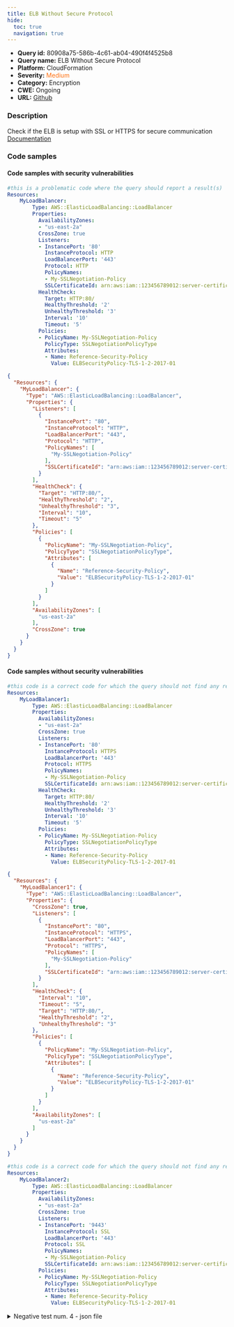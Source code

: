 ```yaml
---
title: ELB Without Secure Protocol
hide:
  toc: true
  navigation: true
---
```


<style>
  .highlight .hll {
    background-color: #ff171742;
  }
  .md-content {
    max-width: 1100px;
    margin: 0 auto;
  }
</style>

-   **Query id:** 80908a75-586b-4c61-ab04-490f4f4525b8
-   **Query name:** ELB Without Secure Protocol
-   **Platform:** CloudFormation
-   **Severity:** <span style="color:#ff7213">Medium</span>
-   **Category:** Encryption
-   **CWE:** Ongoing
-   **URL:** [Github](https://github.com/Checkmarx/kics/tree/master/assets/queries/cloudFormation/aws/elb_without_secure_protocol)

### Description
Check if the ELB is setup with SSL or HTTPS for secure communication<br>
[Documentation](https://docs.aws.amazon.com/AWSCloudFormation/latest/UserGuide/aws-properties-ec2-elb.html)

### Code samples
#### Code samples with security vulnerabilities
```yaml title="Positive test num. 1 - yaml file" hl_lines="11 13"
#this is a problematic code where the query should report a result(s)
Resources:
    MyLoadBalancer:
        Type: AWS::ElasticLoadBalancing::LoadBalancer
        Properties:
          AvailabilityZones:
          - "us-east-2a"
          CrossZone: true
          Listeners:
          - InstancePort: '80'
            InstanceProtocol: HTTP
            LoadBalancerPort: '443'
            Protocol: HTTP
            PolicyNames:
            - My-SSLNegotiation-Policy
            SSLCertificateId: arn:aws:iam::123456789012:server-certificate/my-server-certificate
          HealthCheck:
            Target: HTTP:80/
            HealthyThreshold: '2'
            UnhealthyThreshold: '3'
            Interval: '10'
            Timeout: '5'
          Policies:
          - PolicyName: My-SSLNegotiation-Policy
            PolicyType: SSLNegotiationPolicyType
            Attributes:
            - Name: Reference-Security-Policy
              Value: ELBSecurityPolicy-TLS-1-2-2017-01
```
```json title="Positive test num. 2 - json file" hl_lines="9 11"
{
  "Resources": {
    "MyLoadBalancer": {
      "Type": "AWS::ElasticLoadBalancing::LoadBalancer",
      "Properties": {
        "Listeners": [
          {
            "InstancePort": "80",
            "InstanceProtocol": "HTTP",
            "LoadBalancerPort": "443",
            "Protocol": "HTTP",
            "PolicyNames": [
              "My-SSLNegotiation-Policy"
            ],
            "SSLCertificateId": "arn:aws:iam::123456789012:server-certificate/my-server-certificate"
          }
        ],
        "HealthCheck": {
          "Target": "HTTP:80/",
          "HealthyThreshold": "2",
          "UnhealthyThreshold": "3",
          "Interval": "10",
          "Timeout": "5"
        },
        "Policies": [
          {
            "PolicyName": "My-SSLNegotiation-Policy",
            "PolicyType": "SSLNegotiationPolicyType",
            "Attributes": [
              {
                "Name": "Reference-Security-Policy",
                "Value": "ELBSecurityPolicy-TLS-1-2-2017-01"
              }
            ]
          }
        ],
        "AvailabilityZones": [
          "us-east-2a"
        ],
        "CrossZone": true
      }
    }
  }
}

```


#### Code samples without security vulnerabilities
```yaml title="Negative test num. 1 - yaml file"
#this code is a correct code for which the query should not find any result
Resources:
    MyLoadBalancer1:
        Type: AWS::ElasticLoadBalancing::LoadBalancer
        Properties:
          AvailabilityZones:
          - "us-east-2a"
          CrossZone: true
          Listeners:
          - InstancePort: '80'
            InstanceProtocol: HTTPS
            LoadBalancerPort: '443'
            Protocol: HTTPS
            PolicyNames:
            - My-SSLNegotiation-Policy
            SSLCertificateId: arn:aws:iam::123456789012:server-certificate/my-server-certificate
          HealthCheck:
            Target: HTTP:80/
            HealthyThreshold: '2'
            UnhealthyThreshold: '3'
            Interval: '10'
            Timeout: '5'
          Policies:
          - PolicyName: My-SSLNegotiation-Policy
            PolicyType: SSLNegotiationPolicyType
            Attributes:
            - Name: Reference-Security-Policy
              Value: ELBSecurityPolicy-TLS-1-2-2017-01

```
```json title="Negative test num. 2 - json file"
{
  "Resources": {
    "MyLoadBalancer1": {
      "Type": "AWS::ElasticLoadBalancing::LoadBalancer",
      "Properties": {
        "CrossZone": true,
        "Listeners": [
          {
            "InstancePort": "80",
            "InstanceProtocol": "HTTPS",
            "LoadBalancerPort": "443",
            "Protocol": "HTTPS",
            "PolicyNames": [
              "My-SSLNegotiation-Policy"
            ],
            "SSLCertificateId": "arn:aws:iam::123456789012:server-certificate/my-server-certificate"
          }
        ],
        "HealthCheck": {
          "Interval": "10",
          "Timeout": "5",
          "Target": "HTTP:80/",
          "HealthyThreshold": "2",
          "UnhealthyThreshold": "3"
        },
        "Policies": [
          {
            "PolicyName": "My-SSLNegotiation-Policy",
            "PolicyType": "SSLNegotiationPolicyType",
            "Attributes": [
              {
                "Name": "Reference-Security-Policy",
                "Value": "ELBSecurityPolicy-TLS-1-2-2017-01"
              }
            ]
          }
        ],
        "AvailabilityZones": [
          "us-east-2a"
        ]
      }
    }
  }
}

```
```yaml title="Negative test num. 3 - yaml file"
#this code is a correct code for which the query should not find any result
Resources:
    MyLoadBalancer2:
        Type: AWS::ElasticLoadBalancing::LoadBalancer
        Properties:
          AvailabilityZones:
          - "us-east-2a"
          CrossZone: true
          Listeners:
          - InstancePort: '9443'
            InstanceProtocol: SSL
            LoadBalancerPort: '443'
            Protocol: SSL
            PolicyNames:
            - My-SSLNegotiation-Policy
            SSLCertificateId: arn:aws:iam::123456789012:server-certificate/my-server-certificate
          Policies:
          - PolicyName: My-SSLNegotiation-Policy
            PolicyType: SSLNegotiationPolicyType
            Attributes:
            - Name: Reference-Security-Policy
              Value: ELBSecurityPolicy-TLS-1-2-2017-01

```
<details><summary>Negative test num. 4 - json file</summary>

```json
{
  "Resources": {
    "MyLoadBalancer2": {
      "Properties": {
        "AvailabilityZones": [
          "us-east-2a"
        ],
        "CrossZone": true,
        "Listeners": [
          {
            "InstancePort": "9443",
            "InstanceProtocol": "SSL",
            "LoadBalancerPort": "443",
            "PolicyNames": [
              "My-SSLNegotiation-Policy"
            ],
            "Protocol": "SSL",
            "SSLCertificateId": "arn:aws:iam::123456789012:server-certificate/my-server-certificate"
          }
        ],
        "Policies": [
          {
            "Attributes": [
              {
                "Name": "Reference-Security-Policy",
                "Value": "ELBSecurityPolicy-TLS-1-2-2017-01"
              }
            ],
            "PolicyName": "My-SSLNegotiation-Policy",
            "PolicyType": "SSLNegotiationPolicyType"
          }
        ]
      },
      "Type": "AWS::ElasticLoadBalancing::LoadBalancer"
    }
  }
}

```
</details>
